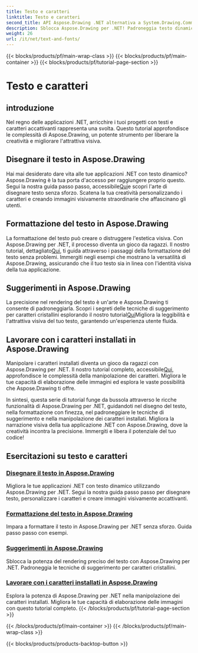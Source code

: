 ```yaml
---
title: Testo e caratteri
linktitle: Testo e caratteri
second_title: API Aspose.Drawing .NET alternativa a System.Drawing.Common
description: Sblocca Aspose.Drawing per .NET! Padroneggia testo dinamico, caratteri e creazione di immagini. Formattazione del testo, suggerimenti e manipolazione dei caratteri perfetti per immagini cristalline.
weight: 26
url: /it/net/text-and-fonts/
---
```


{{< blocks/products/pf/main-wrap-class >}}
{{< blocks/products/pf/main-container >}}
{{< blocks/products/pf/tutorial-page-section >}}

# Testo e caratteri


## introduzione
Nel regno delle applicazioni .NET, arricchire i tuoi progetti con testi e caratteri accattivanti rappresenta una svolta. Questo tutorial approfondisce le complessità di Aspose.Drawing, un potente strumento per liberare la creatività e migliorare l'attrattiva visiva.

## Disegnare il testo in Aspose.Drawing
Hai mai desiderato dare vita alle tue applicazioni .NET con testo dinamico? Aspose.Drawing è la tua porta d'accesso per raggiungere proprio questo. Segui la nostra guida passo passo, accessibile[Qui](./draw-text/)e scopri l'arte di disegnare testo senza sforzo. Scatena la tua creatività personalizzando i caratteri e creando immagini visivamente straordinarie che affascinano gli utenti.

## Formattazione del testo in Aspose.Drawing
 La formattazione del testo può creare o distruggere l'estetica visiva. Con Aspose.Drawing per .NET, il processo diventa un gioco da ragazzi. Il nostro tutorial, dettagliato[Qui](./format-text/), ti guida attraverso i passaggi della formattazione del testo senza problemi. Immergiti negli esempi che mostrano la versatilità di Aspose.Drawing, assicurando che il tuo testo sia in linea con l'identità visiva della tua applicazione.

## Suggerimenti in Aspose.Drawing
 La precisione nel rendering del testo è un'arte e Aspose.Drawing ti consente di padroneggiarla. Scopri i segreti delle tecniche di suggerimento per caratteri cristallini esplorando il nostro tutorial[Qui](./hinting/)Migliora la leggibilità e l'attrattiva visiva del tuo testo, garantendo un'esperienza utente fluida.

## Lavorare con i caratteri installati in Aspose.Drawing
 Manipolare i caratteri installati diventa un gioco da ragazzi con Aspose.Drawing per .NET. Il nostro tutorial completo, accessibile[Qui](./installed-fonts/), approfondisce le complessità della manipolazione dei caratteri. Migliora le tue capacità di elaborazione delle immagini ed esplora le vaste possibilità che Aspose.Drawing ti offre.

In sintesi, questa serie di tutorial funge da bussola attraverso le ricche funzionalità di Aspose.Drawing per .NET, guidandoti nel disegno del testo, nella formattazione con finezza, nel padroneggiare le tecniche di suggerimento e nella manipolazione dei caratteri installati. Migliora la narrazione visiva della tua applicazione .NET con Aspose.Drawing, dove la creatività incontra la precisione. Immergiti e libera il potenziale del tuo codice!
## Esercitazioni su testo e caratteri
### [Disegnare il testo in Aspose.Drawing](./draw-text/)
Migliora le tue applicazioni .NET con testo dinamico utilizzando Aspose.Drawing per .NET. Segui la nostra guida passo passo per disegnare testo, personalizzare i caratteri e creare immagini visivamente accattivanti.
### [Formattazione del testo in Aspose.Drawing](./format-text/)
Impara a formattare il testo in Aspose.Drawing per .NET senza sforzo. Guida passo passo con esempi.
### [Suggerimenti in Aspose.Drawing](./hinting/)
Sblocca la potenza del rendering preciso del testo con Aspose.Drawing per .NET. Padroneggia le tecniche di suggerimento per caratteri cristallini.
### [Lavorare con i caratteri installati in Aspose.Drawing](./installed-fonts/)
Esplora la potenza di Aspose.Drawing per .NET nella manipolazione dei caratteri installati. Migliora le tue capacità di elaborazione delle immagini con questo tutorial completo.
{{< /blocks/products/pf/tutorial-page-section >}}

{{< /blocks/products/pf/main-container >}}
{{< /blocks/products/pf/main-wrap-class >}}

{{< blocks/products/products-backtop-button >}}
